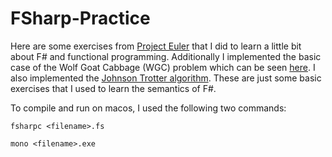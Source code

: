 # FSharp-Practice

Here are some exercises from [Project Euler](https://projecteuler.net/) that I did
to learn a little bit about F# and functional programming. Additionally I implemented
the basic case of the Wolf Goat Cabbage (WGC) problem which can be seen 
[here](https://illuminations.nctm.org/BrainTeasers.aspx?id=4992). I also implemented the
[Johnson Trotter algorithm](https://en.wikipedia.org/wiki/Steinhaus%E2%80%93Johnson%E2%80%93Trotter_algorithm).
These are just some basic exercises that I used to learn the semantics of F#.

To compile and run on macos, I used the following two commands:

`fsharpc <filename>.fs`

`mono <filename>.exe`
